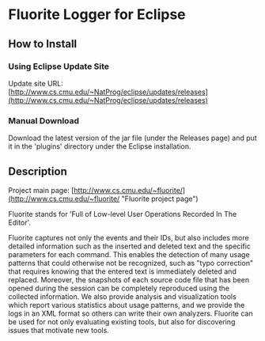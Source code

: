 # Fluorite Logger for Eclipse #

## How to Install ##

### Using Eclipse Update Site ###

Update site URL: [http://www.cs.cmu.edu/~NatProg/eclipse/updates/releases](http://www.cs.cmu.edu/~NatProg/eclipse/updates/releases)

### Manual Download ###

Download the latest version of the jar file (under the Releases page) and put it in the 'plugins' directory under the Eclipse installation.

## Description ##

Project main page: [http://www.cs.cmu.edu/~fluorite/](http://www.cs.cmu.edu/~fluorite/ "Fluorite project page")

Fluorite stands for 'Full of Low-level User Operations Recorded In The Editor'.

Fluorite captures not only the events and their IDs, but also includes more detailed information such as the inserted and deleted text and the specific parameters for each command. This enables the detection of many usage patterns that could otherwise not be recognized, such as "typo correction" that requires knowing that the entered text is immediately deleted and replaced. Moreover, the snapshots of each source code file that has been opened during the session can be completely reproduced using the collected information. We also provide analysis and visualization tools which report various statistics about usage patterns, and we provide the logs in an XML format so others can write their own analyzers. Fluorite can be used for not only evaluating existing tools, but also for discovering issues that motivate new tools.